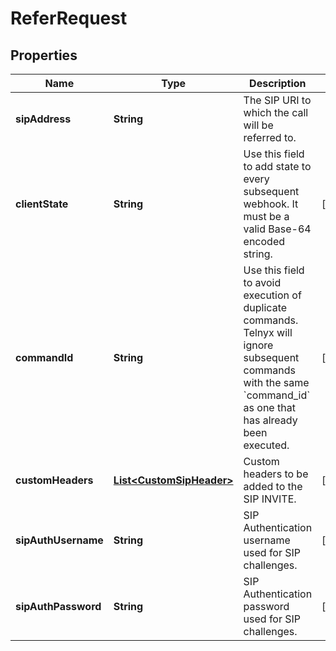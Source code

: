 

# ReferRequest


## Properties

| Name | Type | Description | Notes |
|------------ | ------------- | ------------- | -------------|
|**sipAddress** | **String** | The SIP URI to which the call will be referred to. |  |
|**clientState** | **String** | Use this field to add state to every subsequent webhook. It must be a valid Base-64 encoded string. |  [optional] |
|**commandId** | **String** | Use this field to avoid execution of duplicate commands. Telnyx will ignore subsequent commands with the same &#x60;command_id&#x60; as one that has already been executed. |  [optional] |
|**customHeaders** | [**List&lt;CustomSipHeader&gt;**](CustomSipHeader.md) | Custom headers to be added to the SIP INVITE. |  [optional] |
|**sipAuthUsername** | **String** | SIP Authentication username used for SIP challenges. |  [optional] |
|**sipAuthPassword** | **String** | SIP Authentication password used for SIP challenges. |  [optional] |



